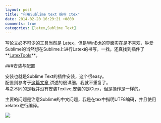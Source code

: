 ```yaml
---
layout: post
title: "利用Sublime text 编写 Ctex"
date: 2014-02-20 16:29:21 +0800
comments: true
categories: [latex,Sublime Text]
---
```


写论文必不可少的工具当然是 Latex，但是WinEdt的界面实在是不喜欢，钟爱Sublime的当然想在Sublime上进行Latex的书写，一找，还真找到插件了**[LatexTools](https://github.com/SublimeText/LaTeXTools/blob/master/README.markdown)**。
<!--more-->

###安装与配置

安装也就是Sublime Text的插件安装，这个很easy。  
配置则参考于[这篇文章](git@github.com:LiamHuang0205/liamhuang0205.github.io.git),讲述的很详细，我就不重复了。  
与之不同的是我并没有安装Texlive,安装的是Ctex，但是操作是一样的。 

主要的问题是注意Sublime的中文问题，我是在tex中指明UTF8编码，并且使用xelatex进行编译。

![](http://unkeltao.qiniudn.com/IMG_latex.png)

